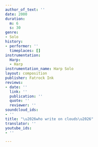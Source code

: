 ```yaml
---
author_of_text: ''
date: 2000
duration:
  m: 6
  s: 30
genre:
- Solo
history:
- performer: ''
  timeplaces: []
instrumentation:
  Harp:
  - Harp
instrumentation_name: Harp Solo
layout: composition
publisher: Fatrock Ink
reviews:
- date: ''
  link: ''
  publication: ''
  quote: ''
  reviewer: ''
soundcloud_ids:
- ''
title: "\u2026who write on clouds\u2026"
translator: ''
youtube_ids:
- ''

---
```

